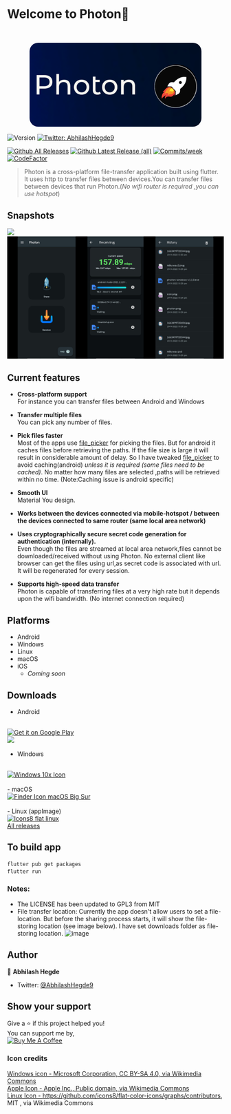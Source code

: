 <h1 >Welcome to Photon👋</h1><br>
<p align="center"> <img style="border-radius:20px" src="photon.png" width="400px"></p>
<p>
  <img alt="Version" src="https://img.shields.io/badge/version-1.1.0-blue.svg?cacheSeconds=2592000" />
  <a href="https://twitter.com/AbhilashHegde9" target="_blank">
    <img alt="Twitter: AbhilashHegde9" src="https://img.shields.io/twitter/follow/AbhilashHegde9.svg?style=social" />
  </a>
  
  [![Github All Releases](https://img.shields.io/github/downloads/abhi16180/photon/total.svg)]()
  [![Github Latest Release (all)](https://img.shields.io/github/downloads/abhi16180/photon/v1.1.0/total)]()
  [![Commits/week](  https://img.shields.io/github/commit-activity/w/abhi16180/photon)]()
  [![CodeFactor](https://www.codefactor.io/repository/github/abhi16180/photon/badge)](https://www.codefactor.io/repository/github/abhi16180/photon)
</p>

> Photon is a cross-platform file-transfer application built using flutter. It uses http to transfer files between devices.You can transfer files between devices that run Photon.(*No wifi router is required ,you can use  hotspot*)


## Snapshots

<img src="snapshots/photon_desktop.png">
<img src="snapshots/photon_mobile.png">



## Current features

- **Cross-platform support**<br>
  For instance you can transfer files between Android and Windows
- **Transfer multiple files**<br>
  You can pick any number of files.
- **Pick files faster**<br>
  Most of the apps use <a href='https://github.com/miguelpruivo/flutter_file_picker'>file_picker</a> for picking the files. But for android it caches files before retrieving the paths. If the file size is large it will result in considerable amount of delay. So I have tweaked <a href='https://github.com/abhi16180/flutter_file_picker'>file_picker</a> to avoid caching(android) *unless it is required (some files need to be cached)*. No matter how many files are selected ,paths will be retrieved within no time.
  (Note:Caching issue is android specific)
- **Smooth UI**<br>
  Material You design.
- **Works between the devices connected via mobile-hotspot / between the devices connected to same router (same local area network)**

- **Uses cryptographically secure secret code generation for authentication (internally).**<br>
 Even though the files are streamed at local area network,files cannot be downloaded/received without using Photon. No external client like browser can get the files using url,as secret code is associated with url. It will be regenerated for every session.
- **Supports high-speed data transfer** <br>
  Photon is capable of transferring files at a very high rate but it depends upon the wifi bandwidth.
(No internet connection required)
## Platforms
- Android
- Windows 
- Linux
- macOS   
- iOS     
  - *Coming soon*


## Downloads

- Android 
<br>
<a href='https://play.google.com/store/apps/details?id=dev.abhi.photon&pcampaignid=pcampaignidMKT-Other-global-all-co-prtnr-py-PartBadge-Mar2515-1' ><img alt='Get it on Google Play' src='https://play.google.com/intl/en_us/badges/static/images/badges/en_badge_web_generic.png' width=240px/></a>
<br>
<a href="https://apt.izzysoft.de/fdroid/index/apk/com.example.photon"><img src="https://gitlab.com/IzzyOnDroid/repo/-/raw/master/assets/IzzyOnDroid.png" width=240px> </a>
<br>

- Windows
<br>
<a title="Microsoft Corporation, CC BY-SA 4.0 &lt;https://creativecommons.org/licenses/by-sa/4.0&gt;, via Wikimedia Commons" href="https://github.com/abhi16180/photon/releases/download/v1.1.0/photon-windows-signed-v1.1.0.msix"><img width="128" alt="Windows 10x Icon" src="https://upload.wikimedia.org/wikipedia/commons/thumb/5/5e/Windows_10x_Icon.png/512px-Windows_10x_Icon.png" width=128px></a>
<br>
<br>
- macOS
<br>
<a title="Apple Inc., Public domain, via Wikimedia Commons" href="https://github.com/abhi16180/photon/releases/download/v1.1.0/photon-macos-x86_64-v1.1.0.dmg"><img width="128" alt="Finder Icon macOS Big Sur" src="https://upload.wikimedia.org/wikipedia/commons/thumb/c/c9/Finder_Icon_macOS_Big_Sur.png/512px-Finder_Icon_macOS_Big_Sur.png" width=240px></a> 
<br>
<br>
- Linux (appImage)
<br>
<a title="https://github.com/icons8/flat-color-icons/graphs/contributors, MIT &lt;http://opensource.org/licenses/mit-license.php&gt;, via Wikimedia Commons" href="https://github.com/abhi16180/photon/releases/download/v1.1.0/Photon-Linux-Bundle-v1.1.0.zip"><img width="128" alt="Icons8 flat linux" src="https://upload.wikimedia.org/wikipedia/commons/thumb/f/f1/Icons8_flat_linux.svg/512px-Icons8_flat_linux.svg.png" width=240px></a>
<br>
<a href="https://github.com/abhi16180/photon/releases/">All releases</a><br>


## To build app
```sh
flutter pub get packages
flutter run
```

### Notes: 
- The LICENSE has been updated to GPL3 from MIT 
- File transfer location: Currently the app doesn't allow users to set a file-location. But before the sharing process starts, it will show the file-storing location (see image below). I have set downloads folder as file-storing location.
![image](https://user-images.githubusercontent.com/63426722/191982511-b5d6fab2-7fb9-4588-b014-7957c4b1829d.png)



## Author

👤 **Abhilash Hegde**

* Twitter: [@AbhilashHegde9](https://twitter.com/AbhilashHegde9)

## Show your support

Give a ⭐️ if this project helped you!
<br>
You can support me by,
<br>
<a href="https://www.buymeacoffee.com/abhi1.6180" target="_blank"><img src="https://cdn.buymeacoffee.com/buttons/default-orange.png" alt="Buy Me A Coffee" height="41" width="174"></a>


### Icon credits 

<a href="https://creativecommons.org/licenses/by-sa/4.0">Windows icon - Microsoft Corporation, CC BY-SA 4.0, via Wikimedia Commons</a>
<br>
<a href="https://commons.wikimedia.org/wiki/File:Finder_Icon_macOS_Big_Sur.png">Apple Icon - Apple Inc., Public domain, via Wikimedia Commons</a>
<br>
<a href="http://opensource.org/licenses/mit-license.php">Linux Icon - https://github.com/icons8/flat-color-icons/graphs/contributors, MIT , via Wikimedia Commons</a>

